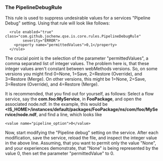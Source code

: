 ### The PipelineDebugRule

This rule is used to suppress undesirable values for a services "Pipeline Debug" setting.
Using that rule will look like follows:

      <rule enabled="true" class="com.github.jochenw.qse.is.core.rules.PipelineDebugRule"
            severity="ERROR">
        <property name="permittedValues">0,1</property>
      </rule>

The crucial point is the selection of the parameter "permittedValues", a comma separated list of integer values.
The problem here is, that these integer values aren't constant between webMethods versions. So, on some versions
you might find 0=None, 1=Save, 2=Restore (Override), and 3=Restore (Merge). On other versions, this might be
1=None, 2=Save, 3=Restore (Override), and 4=Restore (Merge).

It is recommended, that you find out for yourself, as follows: Select a flow service, say the **com.foo:MyService**,
in **FooPackage**, and open the associated node.ndf. In the example, this would be
**<IS_HOME>/instances/default/packages/FooPackage/ns/com/foo/MyService/node.ndf**, and find a line, which looks like

    <value name="pipeline_option">0</value>

Now, start modifying the "Pipeline debug" setting on the service. After each modification, save the service, reload the
file, and inspect the integer value in the above line. Assuming, that you want to permit only the value "None", and
your experiences demonstrate, that "None" is being represented by the value 0, then set the parameter "permittedValue" to 0.

